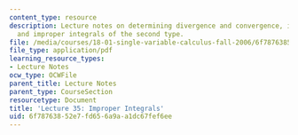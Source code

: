 ```yaml
---
content_type: resource
description: Lecture notes on determining divergence and convergence, improper integrals,
  and improper integrals of the second type.
file: /media/courses/18-01-single-variable-calculus-fall-2006/6f78763852e7fd656a9aa1dc67fef6ee_lec35.pdf
file_type: application/pdf
learning_resource_types:
- Lecture Notes
ocw_type: OCWFile
parent_title: Lecture Notes
parent_type: CourseSection
resourcetype: Document
title: 'Lecture 35: Improper Integrals'
uid: 6f787638-52e7-fd65-6a9a-a1dc67fef6ee
---
```


